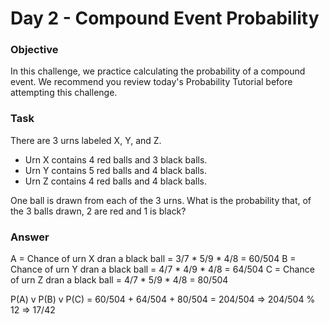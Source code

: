 # Day 2 - Compound Event Probability

### Objective 

In this challenge, we practice calculating the probability of a compound event. We recommend you review today's Probability Tutorial before attempting this challenge. 

### Task 

There are 3 urns labeled X, Y, and Z. 

- Urn X contains 4 red balls and 3 black balls.
- Urn Y contains 5 red balls and 4 black balls.
- Urn Z contains 4 red balls and 4 black balls. 

One ball is drawn from each of the 3 urns. What is the probability that, of the 3 balls drawn, 2 are red and 1 is black?

### Answer

A = Chance of urn X dran a black ball = 3/7 * 5/9 * 4/8 = 60/504
B = Chance of urn Y dran a black ball = 4/7 * 4/9 * 4/8 = 64/504
C = Chance of urn Z dran a black ball = 4/7 * 5/9 * 4/8 = 80/504

P(A) v P(B) v P(C) = 60/504 + 64/504 + 80/504 = 204/504 => 204/504 % 12 => 17/42